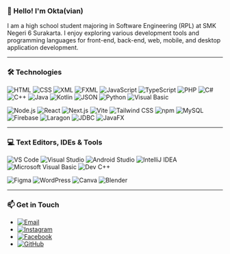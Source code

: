### 👋 Hello! I'm Okta(vian)

I am a high school student majoring in Software Engineering (RPL) at SMK Negeri 6 Surakarta. I enjoy exploring various development tools and programming languages for front-end, back-end, web, mobile, and desktop application development.

---

### 🛠️ Technologies

![HTML](https://img.shields.io/badge/-HTML5-E34F26?logo=html5&logoColor=fff&style=flat)
![CSS](https://img.shields.io/badge/-CSS3-1572B6?logo=css3&logoColor=fff&style=flat)
![XML](https://img.shields.io/badge/-XML-0066CC?logo=xml&logoColor=fff&style=flat)
![FXML](https://img.shields.io/badge/-FXML-00599C?logo=xml&logoColor=fff&style=flat)
![JavaScript](https://img.shields.io/badge/-JavaScript-F7DF1E?logo=javascript&logoColor=000&style=flat)
![TypeScript](https://img.shields.io/badge/-TypeScript-3178C6?logo=typescript&logoColor=fff&style=flat)
![PHP](https://img.shields.io/badge/-PHP-777BB4?logo=php&logoColor=fff&style=flat)
![C#](https://img.shields.io/badge/-C%23-239120?logo=c-sharp&logoColor=fff&style=flat)
![C++](https://img.shields.io/badge/-C++-00599C?logo=c%2b%2b&logoColor=fff&style=flat)
![Java](https://img.shields.io/badge/-Java-007396?logo=java&logoColor=fff&style=flat)
![Kotlin](https://img.shields.io/badge/-Kotlin-0095D5?logo=kotlin&logoColor=fff&style=flat)
![JSON](https://img.shields.io/badge/-JSON-000000?logo=json&logoColor=fff&style=flat)
![Python](https://img.shields.io/badge/-Python-3776AB?logo=python&logoColor=fff&style=flat)
![Visual Basic](https://img.shields.io/badge/Visual_Basic-blue)

![Node.js](https://img.shields.io/badge/-Node.js-339933?logo=nodedotjs&logoColor=fff&style=flat)
![React](https://img.shields.io/badge/-React-61DAFB?logo=react&logoColor=000&style=flat)
![Next.js](https://img.shields.io/badge/-Next.js-000000?logo=nextdotjs&logoColor=fff&style=flat)
![Vite](https://img.shields.io/badge/-Vite-646CFF?logo=vite&logoColor=fff&style=flat)
![Tailwind CSS](https://img.shields.io/badge/-Tailwind_CSS-38B2AC?logo=tailwind-css&logoColor=fff&style=flat)
![npm](https://img.shields.io/badge/-npm-CB3837?logo=npm&logoColor=fff&style=flat)
![MySQL](https://img.shields.io/badge/-MySQL-4479A1?logo=mysql&logoColor=fff&style=flat)
![Firebase](https://img.shields.io/badge/-Firebase-FFCA28?logo=firebase&logoColor=000&style=flat)
![Laragon](https://img.shields.io/badge/-Laragon-1C87C9?style=flat&logo=windows&logoColor=fff)
![JDBC](https://img.shields.io/badge/-JDBC-007396?logo=java&logoColor=fff&style=flat)
![JavaFX](https://img.shields.io/badge/-JavaFX-007396?logo=java&logoColor=fff&style=flat)

---

### 💻 Text Editors, IDEs & Tools

![VS Code](https://img.shields.io/badge/-VS_Code-007ACC?logo=visual-studio-code&logoColor=fff&style=flat)
![Visual Studio](https://img.shields.io/badge/-Visual_Studio-5C2D91?logo=visual-studio&logoColor=fff&style=flat)
![Android Studio](https://img.shields.io/badge/-Android_Studio-3DDC84?logo=android-studio&logoColor=fff&style=flat)
![IntelliJ IDEA](https://img.shields.io/badge/-IntelliJ_IDEA-000000?logo=intellij-idea&logoColor=fff&style=flat)
![Microsoft Visual Basic](https://img.shields.io/badge/Microsoft_Visual_Basic-blue?logo=microsoft)
![Dev C++](https://img.shields.io/badge/Dev_C++-blue)

![Figma](https://img.shields.io/badge/-Figma-F24E1E?logo=figma&logoColor=fff&style=flat)
![WordPress](https://img.shields.io/badge/-WordPress-21759B?logo=wordpress&logoColor=fff&style=flat)
![Canva](https://img.shields.io/badge/-Canva-00C4CC?logo=canva&logoColor=fff&style=flat)
![Blender](https://img.shields.io/badge/-Blender-F5792A?logo=blender&logoColor=fff&style=flat)

---

### 📫 Get in Touch

- [![Email](https://img.shields.io/badge/-Email-D14836?logo=gmail&logoColor=fff&style=flat)](mailto:oktavianbagasnugroho@mail.com)
- [![Instagram](https://img.shields.io/badge/Instagram-E4405F?logo=instagram&logoColor=white&style=flat)](https://www.instagram.com/oktavianbn)
- [![Facebook](https://img.shields.io/badge/Facebook-3D82ED?logo=facebook&logoColor=white&style=flat)](https://www.facebook.com/oktavian.bagasnugroho)
- [![GitHub](https://img.shields.io/badge/-GitHub-181717?logo=github&logoColor=fff&style=flat)](https://github.com/oktavianbn)

